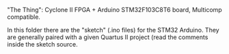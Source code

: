 "The Thing": Cyclone II FPGA + Arduino STM32F103C8T6 board, Multicomp compatible.

In this folder there are the "sketch" (.ino files) for the STM32 Arduino. They are generally paired with a given Quartus II project (read the comments inside the sketch source.
